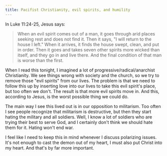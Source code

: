 ```yaml
---
title: Pacifist Christianity, evil spirits, and humility
---
```


In Luke 11:24-25, Jesus says:

> <span class=jesus>When an evil spirit comes out of a man, it goes through arid places seeking rest and does not find it. Then it says, "I will return to the house I left." When it arrives, it finds the house swept, clean, and put in order. Then it goes and takes seven other spirits more wicked than itself, and they go in and live there. And the final condition of that man is worse than the first.</span>

When I read this tonight, I imagined a lot of progressive/radical/anarchist Christianity. We see things wrong with society and the church, so we try to remove those "evil spirits" from our lives. The problem is that we need to follow this up by inserting love into our lives to take this evil spirit's place, but too often we don't. The result is that more evil spirits move in. And this, according to Jesus, is the worst possible thing we could do.

The main way I see this lived out is in our opposition to militarism. Too often I see people recognize that militarism is destructive, but then they start hating the military and all soldiers. Well, I know a lot of soldiers who are trying their best to serve God, and I certainly don't think we should hate them for it. Hating won't end war.

I feel like I need to keep this in mind whenever I discuss polarizing issues. It's not enough to cast the demon out of my heart, I must also put Christ into my heart. And that's by far more important.
